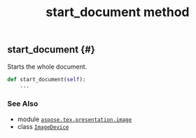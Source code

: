 ﻿---
title: start_document method
second_title: Aspose.TeX for Python via .NET API References
description: 
type: docs
weight: 140
url: /python-net/aspose.tex.presentation.image/imagedevice/start_document/
is_root: false
---

## start_document {#}

Starts the whole document.



```python
def start_document(self):
    ...
```





### See Also
* module [`aspose.tex.presentation.image`](../../)
* class [`ImageDevice`](/tex/python-net/aspose.tex.presentation.image/imagedevice)
